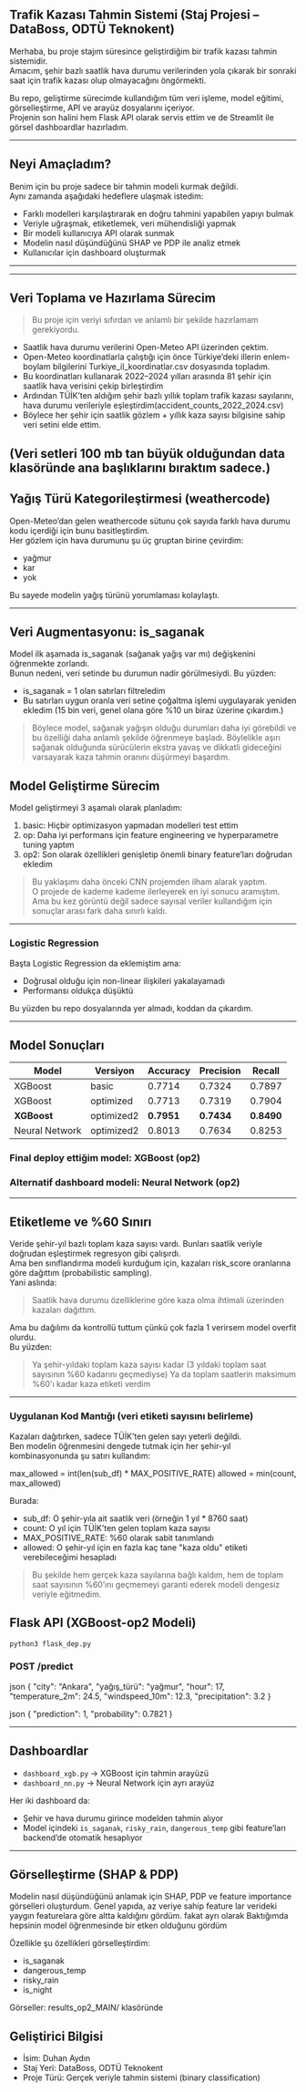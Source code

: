 ## Trafik Kazası Tahmin Sistemi (Staj Projesi – DataBoss, ODTÜ Teknokent)

Merhaba, bu proje stajım süresince geliştirdiğim bir trafik kazası tahmin sistemidir.  
Amacım, şehir bazlı saatlik hava durumu verilerinden yola çıkarak bir sonraki saat için trafik kazası olup olmayacağını öngörmekti.

Bu repo, geliştirme sürecimde kullandığım tüm veri işleme, model eğitimi, görselleştirme, API ve arayüz dosyalarını içeriyor.  
Projenin son halini hem Flask API olarak servis ettim ve de Streamlit ile görsel dashboardlar hazırladım.

---

##  Neyi Amaçladım?

Benim için bu proje sadece bir tahmin modeli kurmak değildi.  
Aynı zamanda aşağıdaki hedeflere ulaşmak istedim:

- Farklı modelleri karşılaştırarak en doğru tahmini yapabilen yapıyı bulmak
- Veriyle uğraşmak, etiketlemek, veri mühendisliği yapmak
- Bir modeli kullanıcıya API olarak sunmak
- Modelin nasıl düşündüğünü SHAP ve PDP ile analiz etmek
- Kullanıcılar için dashboard oluşturmak

---

---

##  Veri Toplama ve Hazırlama Sürecim

> Bu proje için veriyi sıfırdan ve anlamlı bir şekilde hazırlamam gerekiyordu.

- Saatlik hava durumu verilerini Open-Meteo API üzerinden çektim.
- Open-Meteo koordinatlarla çalıştığı için önce Türkiye’deki illerin enlem-boylam bilgilerini Turkiye_il_koordinatlar.csv dosyasında topladım.
- Bu koordinatları kullanarak 2022–2024 yılları arasında 81 şehir için saatlik hava verisini çekip birleştirdim
- Ardından TÜİK’ten aldığım şehir bazlı yıllık toplam trafik kazası sayılarını, hava durumu verileriyle eşleştirdim(accident_counts_2022_2024.csv)
- Böylece her şehir için saatlik gözlem + yıllık kaza sayısı bilgisine sahip veri setini elde ettim.

(Veri setleri 100 mb tan büyük olduğundan data klasöründe ana başlıklarını bıraktım sadece.)
---

## Yağış Türü Kategorileştirmesi (weathercode)

Open-Meteo’dan gelen weathercode sütunu çok sayıda farklı hava durumu kodu içerdiği için bunu basitleştirdim.  
Her gözlem için hava durumunu şu üç gruptan birine çevirdim:

- yağmur
- kar
- yok

Bu sayede modelin yağış türünü yorumlaması kolaylaştı.

---

## Veri Augmentasyonu: is_saganak

Model ilk aşamada is_saganak (sağanak yağış var mı) değişkenini öğrenmekte zorlandı.  
Bunun nedeni, veri setinde bu durumun nadir görülmesiydi. Bu yüzden:

- is_saganak = 1 olan satırları filtreledim
- Bu satırları uygun oranla veri setine çoğaltma işlemi uygulayarak yeniden ekledim (15 bin veri, genel olana göre %10 un biraz üzerine çıkardım.)

> Böylece model, sağanak yağışın olduğu durumları daha iyi görebildi ve bu özelliği daha anlamlı şekilde öğrenmeye başladı.
Böylelikle aşırı sağanak olduğunda sürücülerin ekstra yavaş ve dikkatli gideceğini varsayarak kaza tahmin oranını düşürmeyi başardım.

##  Model Geliştirme Sürecim

Model geliştirmeyi 3 aşamalı olarak planladım:

1. basic: Hiçbir optimizasyon yapmadan modelleri test ettim  
2. op: Daha iyi performans için feature engineering ve hyperparametre tuning yaptım  
3. op2: Son olarak özellikleri genişletip önemli binary feature’ları doğrudan ekledim

>  Bu yaklaşımı daha önceki CNN projemden ilham alarak yaptım.  
> O projede de kademe kademe ilerleyerek en iyi sonucu aramıştım.  
> Ama bu kez görüntü değil sadece sayısal veriler kullandığım için sonuçlar arası fark daha sınırlı kaldı.

---

### Logistic Regression

Başta Logistic Regression da eklemiştim ama:

- Doğrusal olduğu için non-linear ilişkileri yakalayamadı
- Performansı oldukça düşüktü

Bu yüzden bu repo dosyalarında yer almadı, koddan da çıkardım.

---

## Model Sonuçları

| Model          | Versiyon     | Accuracy | Precision | Recall |
|----------------|--------------|----------|-----------|--------|
| XGBoost        | basic        | 0.7714   | 0.7324    | 0.7897 |
| XGBoost        | optimized    | 0.7713   | 0.7319    | 0.7904 |
| **XGBoost**    | optimized2   | **0.7951** | **0.7434**  | **0.8490** |
| Neural Network | optimized2   | 0.8013   | 0.7634    | 0.8253 |

### Final deploy ettiğim model: XGBoost (op2) 
### Alternatif dashboard modeli: Neural Network (op2)

---

##  Etiketleme ve %60 Sınırı

Veride şehir-yıl bazlı toplam kaza sayısı vardı. Bunları saatlik veriyle doğrudan eşleştirmek regresyon gibi çalışırdı.  
Ama ben sınıflandırma modeli kurduğum için, kazaları risk_score oranlarına göre dağıttım (probabilistic sampling).  
Yani aslında:

> Saatlik hava durumu özelliklerine göre kaza olma ihtimali üzerinden kazaları dağıttım.

Ama bu dağılımı da kontrollü tuttum çünkü çok fazla 1 verirsem model overfit olurdu.  
Bu yüzden:  
> Ya şehir-yıldaki toplam kaza sayısı kadar (3 yıldaki toplam saat sayısının %60 kadarını geçmediyse) 
> Ya da toplam saatlerin maksimum %60'ı kadar kaza etiketi verdim

---

### Uygulanan Kod Mantığı (veri etiketi sayısını belirleme)

Kazaları dağıtırken, sadece TÜİK’ten gelen sayı yeterli değildi.  
Ben modelin öğrenmesini dengede tutmak için her şehir-yıl kombinasyonunda şu satırı kullandım:


max_allowed = int(len(sub_df) * MAX_POSITIVE_RATE)
allowed = min(count, max_allowed)


Burada:
-  sub_df: O şehir-yıla ait saatlik veri (örneğin 1 yıl * 8760 saat)
-  count: O yıl için TÜİK’ten gelen toplam kaza sayısı
-  MAX_POSITIVE_RATE: %60 olarak sabit tanımlandı
-  allowed: O şehir-yıl için en fazla kaç tane "kaza oldu" etiketi verebileceğimi hesapladı

> Bu şekilde hem gerçek kaza sayılarına bağlı kaldım, hem de toplam saat sayısının %60’ını geçmemeyi garanti ederek modeli dengesiz veriyle eğitmedim.

##  Flask API (XGBoost-op2 Modeli)
	python3 flask_dep.py


### POST /predict
  json
{
  "city": "Ankara",
  "yağış_türü": "yağmur",
  "hour": 17,
  "temperature_2m": 24.5,
  "windspeed_10m": 12.3,
  "precipitation": 3.2
}


  json
{
  "prediction": 1,
  "probability": 0.7821
}


---

##  Dashboardlar

- `dashboard_xgb.py` → XGBoost için tahmin arayüzü  
- `dashboard_nn.py` → Neural Network için ayrı arayüz

Her iki dashboard da:
- Şehir ve hava durumu girince modelden tahmin alıyor
- Model içindeki `is_saganak`, `risky_rain`, `dangerous_temp` gibi feature’ları backend’de otomatik hesaplıyor

---

##  Görselleştirme (SHAP & PDP)

Modelin nasıl düşündüğünü anlamak için SHAP, PDP ve feature importance görselleri oluşturdum.
Genel yapıda, az veriye sahip feature lar verideki yaygın featurelara göre altta kaldığını gördüm. fakat ayrı olarak
Baktığımda hepsinin model öğrenmesinde bir etken olduğunu gördüm

Özellikle şu özellikleri görselleştirdim:

- is_saganak
- dangerous_temp
- risky_rain
- is_night

Görseller: results_op2_MAIN/ klasöründe



## Geliştirici Bilgisi

- İsim: Duhan Aydın  
- Staj Yeri: DataBoss, ODTÜ Teknokent  
- Proje Türü: Gerçek veriyle tahmin sistemi (binary classification)  
 
